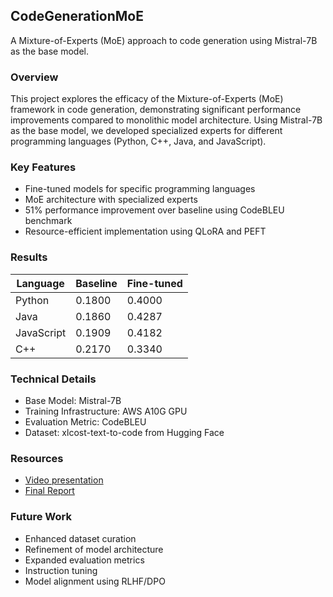 ## CodeGenerationMoE

A Mixture-of-Experts (MoE) approach to code generation using Mistral-7B as the base model.

### Overview
This project explores the efficacy of the Mixture-of-Experts (MoE) framework in code generation, demonstrating significant performance improvements compared to monolithic model architecture. Using Mistral-7B as the base model, we developed specialized experts for different programming languages (Python, C++, Java, and JavaScript).

### Key Features
- Fine-tuned models for specific programming languages
- MoE architecture with specialized experts
- 51% performance improvement over baseline using CodeBLEU benchmark
- Resource-efficient implementation using QLoRA and PEFT

### Results
| Language   | Baseline | Fine-tuned |
|------------|----------|------------|
| Python     | 0.1800   | 0.4000     |
| Java       | 0.1860   | 0.4287     |
| JavaScript | 0.1909   | 0.4182     |
| C++        | 0.2170   | 0.3340     |

### Technical Details
- Base Model: Mistral-7B
- Training Infrastructure: AWS A10G GPU
- Evaluation Metric: CodeBLEU
- Dataset: xlcost-text-to-code from Hugging Face

### Resources
- [Video presentation](https://www.youtube.com/watch?v=FjxlqdsM-KI)
- [Final Report](docs/final_report.pdf)

### Future Work
- Enhanced dataset curation
- Refinement of model architecture
- Expanded evaluation metrics
- Instruction tuning
- Model alignment using RLHF/DPO
